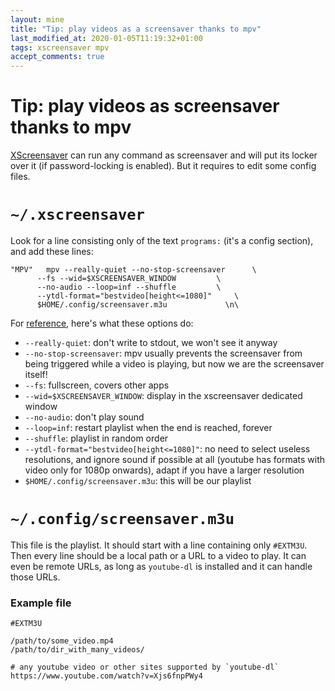 ```yaml
---
layout: mine
title: "Tip: play videos as a screensaver thanks to mpv"
last_modified_at: 2020-01-05T11:19:32+01:00
tags: xscreensaver mpv
accept_comments: true
---
```


# Tip: play videos as screensaver thanks to mpv

[XScreensaver](https://www.jwz.org/xscreensaver/) can run any command as screensaver and will put its locker over it (if password-locking is enabled).
But it requires to edit some config files.

# `~/.xscreensaver`

Look for a line consisting only of the text `programs:` (it's a config section), and add these lines:

	"MPV" 	mpv --really-quiet --no-stop-screensaver      \
		  --fs --wid=$XSCREENSAVER_WINDOW	      \
		  --no-audio --loop=inf --shuffle	      \
		  --ytdl-format="bestvideo[height<=1080]"     \
		  $HOME/.config/screensaver.m3u             \n\

For [reference](https://mpv.io/manual/master/#options), here's what these options do:

* `--really-quiet`: don't write to stdout, we won't see it anyway
* `--no-stop-screensaver`: mpv usually prevents the screensaver from being triggered while a video is playing, but now we are the screensaver itself!
* `--fs`: fullscreen, covers other apps
* `--wid=$XSCREENSAVER_WINDOW`: display in the xscreensaver dedicated window
* `--no-audio`: don't play sound
* `--loop=inf`: restart playlist when the end is reached, forever
* `--shuffle`: playlist in random order
* `--ytdl-format="bestvideo[height<=1080]"`: no need to select useless resolutions, and ignore sound if possible at all (youtube has formats with video only for 1080p onwards), adapt if you have a larger resolution
* `$HOME/.config/screensaver.m3u`: this will be our playlist

# `~/.config/screensaver.m3u`

This file is the playlist. It should start with a line containing only `#EXTM3U`. Then every line should be a local path or a URL to a video to play.
It can even be remote URLs, as long as `youtube-dl` is installed and it can handle those URLs.

### Example file

	#EXTM3U

	/path/to/some_video.mp4
	/path/to/dir_with_many_videos/

	# any youtube video or other sites supported by `youtube-dl`
	https://www.youtube.com/watch?v=Xjs6fnpPWy4


